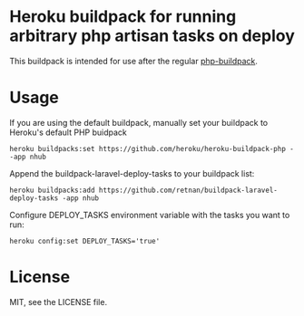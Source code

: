 # Heroku buildpack for running arbitrary php artisan tasks on deploy

This buildpack is intended for use after the regular [php-buildpack].

# Usage

If you are using the default buildpack, manually set your buildpack to Heroku's default PHP buidpack

```
heroku buildpacks:set https://github.com/heroku/heroku-buildpack-php --app nhub
```

Append the buildpack-laravel-deploy-tasks to your buildpack list:

```
heroku buildpacks:add https://github.com/retnan/buildpack-laravel-deploy-tasks -app nhub
```

Configure DEPLOY_TASKS environment variable with the tasks you want to run:

```
heroku config:set DEPLOY_TASKS='true'
```

# License

MIT, see the LICENSE file.

[php-buildpack]:https://github.com/heroku/heroku-buildpack-php
